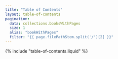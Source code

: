 ```yaml
---
title: "Table of Contents"
layout: table-of-contents
pagination:
  data: collections.booksWithPages
  size: 1
  alias: "bookWithPages"
  filter: "{{ page.filePathStem.split('/')[2] }}"
---
```


{% include "table-of-contents.liquid" %}
